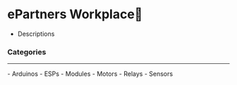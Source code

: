 # ePartners Workplace🕋
- Descriptions

### Categories
<hr>
- Arduinos
- ESPs
- Modules
- Motors
- Relays
- Sensors

